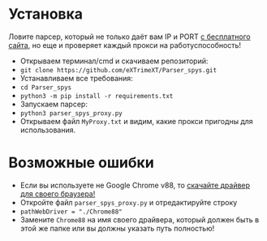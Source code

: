 # Установка
Ловите парсер, который не только даёт вам IP и PORT [с бесплатного сайта](spys.one/proxies "spys.one"), но еще и проверяет каждый прокси на работуспособность!
* Открываем терминал/cmd и скачиваем репозиторий:
* ```git clone https://github.com/eXTrimeXT/Parser_spys.git``` 
* Устанавливаем все требования: 
* ```cd Parser_spys```
* ```python3 -m pip install -r requirements.txt```
* Запускаем парсер: 
* ```python3 parser_spys_proxy.py```
* Открываем файл ```MyProxy.txt``` и видим, какие прокси пригодны для использования.
# Возможные ошибки
* Если вы используете не Google Chrome v88, то [скачайте драйвер для своего браузера!](https://selenium-python.readthedocs.io/installation.html "Скачать веб-драйвер")
* Откройте файл ```parser_spys_proxy.py``` и отредактируйте строку
* ```pathWebDriver = "./Chrome88"```
* Замените ```Chrome88``` на имя своего драйвера, который должен быть в этой же папке или вы должны указать путь полностью!
